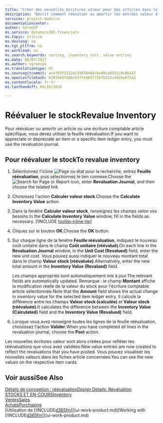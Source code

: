 ```yaml
---
title: "Créer des nouvelles écritures valeur pour des articles dans le stock| Microsoft Docs"
description: "Décrit comment réévaluer ou amortir les entrées valeur d'un ou de plusieurs articles dans le stock en validant leur valeur calculée courante."
services: project-madeira
documentationcenter: 
author: SorenGP
ms.service: dynamics365-financials
ms.topic: article
ms.devlang: na
ms.tgt_pltfrm: na
ms.workload: na
ms.search.keywords: costing, inventory cost, value entries
ms.date: 08/07/2017
ms.author: sgroespe
ms.translationtype: HT
ms.sourcegitcommit: acef03f32124c5983846bc6ed0c4d332c9c8b347
ms.openlocfilehash: 6307db87dd8c637f45697735fb223c4db5e073a2
ms.contentlocale: fr-fr
ms.lasthandoff: 04/16/2018

---
```

# <a name="revalue-inventory"></a><span data-ttu-id="28a09-103">Réévaluer le stock</span><span class="sxs-lookup"><span data-stu-id="28a09-103">Revalue Inventory</span></span>
<span data-ttu-id="28a09-104">Pour réévaluer ou amortir un article ou une écriture comptable article spécifique, vous devez utiliser la feuille réévaluation.</span><span class="sxs-lookup"><span data-stu-id="28a09-104">If you want to appreciate or depreciate an item or a specific item ledger entry, you must use the revaluation journal.</span></span>

## <a name="to-revalue-inventory"></a><span data-ttu-id="28a09-105">Pour réévaluer le stock</span><span class="sxs-lookup"><span data-stu-id="28a09-105">To revalue inventory</span></span>
1. <span data-ttu-id="28a09-106">Sélectionnez l'icône ![Page ou état pour la recherche](media/ui-search/search_small.png "Page ou état pour la recherche"), entrez **Feuille réévaluation**, puis sélectionnez le lien connexe.</span><span class="sxs-lookup"><span data-stu-id="28a09-106">Choose the ![Search for Page or Report](media/ui-search/search_small.png "Search for Page or Report icon") icon, enter **Revaluation Journal**, and then choose the related link.</span></span>
2. <span data-ttu-id="28a09-107">Choisissez l'action **Calculer valeur stock**.</span><span class="sxs-lookup"><span data-stu-id="28a09-107">Choose the **Calculate Inventory Value** action.</span></span>
3. <span data-ttu-id="28a09-108">Dans la fenêtre **Calculer valeur stock**, renseignez les champs selon vos besoins.</span><span class="sxs-lookup"><span data-stu-id="28a09-108">In the **Calculate Inventory Value** window, fill in the fields as necessary.</span></span> [!INCLUDE [tooltip-inline-tip](includes/tooltip-inline-tip_md.md)]
4. <span data-ttu-id="28a09-109">Cliquez sur le bouton **OK**.</span><span class="sxs-lookup"><span data-stu-id="28a09-109">Choose the **OK** button.</span></span>
5. <span data-ttu-id="28a09-110">Sur chaque ligne de la fenêtre **Feuille réévaluation**, indiquez le nouveau coût unitaire dans le champ **Coût unitaire (réévalué)**.</span><span class="sxs-lookup"><span data-stu-id="28a09-110">On each line in the **Revaluation Journal** window, in the **Unit Cost (Revalued)** field, enter the new unit cost.</span></span> <span data-ttu-id="28a09-111">Vous pouvez aussi indiquer le nouveau montant total dans le champ **Valeur stock (réévaluée)**.</span><span class="sxs-lookup"><span data-stu-id="28a09-111">Alternatively, enter the new total amount in the **Inventory Value (Revalued)** field.</span></span>

    <span data-ttu-id="28a09-112">Les champs appropriés sont automatiquement mis à jour.</span><span class="sxs-lookup"><span data-stu-id="28a09-112">The relevant fields are automatically updated.</span></span> <span data-ttu-id="28a09-113">Remarque : le champ **Montant** affiche la modification réelle de la valeur du stock pour l'écriture comptable article sélectionnée.</span><span class="sxs-lookup"><span data-stu-id="28a09-113">Note that the **Amount** field shows the actual change in inventory value for the selected item ledger entry.</span></span> <span data-ttu-id="28a09-114">Il calcule la différence entre les champs **Valeur stock (calculée)** et **Valeur stock (réévaluée)**.</span><span class="sxs-lookup"><span data-stu-id="28a09-114">It calculates the difference between the **Inventory Value (Calculated)** field and the **Inventory Value (Revalued)** field.</span></span>
6. <span data-ttu-id="28a09-115">Lorsque vous avez renseigné toutes les lignes de la feuille réévaluation, choisissez l'action **Valider**.</span><span class="sxs-lookup"><span data-stu-id="28a09-115">When you have completed all lines in the revaluation journal, choose the **Post** action.</span></span>

<span data-ttu-id="28a09-116">Les nouvelles écritures valeur sont alors créées pour refléter les réévaluations que vous avez validées.</span><span class="sxs-lookup"><span data-stu-id="28a09-116">New value entries are now created to reflect the revaluations that you have posted.</span></span> <span data-ttu-id="28a09-117">Vous pouvez visualiser les nouvelles valeurs dans les fiches article concernées.</span><span class="sxs-lookup"><span data-stu-id="28a09-117">You can see the new values on the respective item cards.</span></span>

## <a name="see-also"></a><span data-ttu-id="28a09-118">Voir aussi</span><span class="sxs-lookup"><span data-stu-id="28a09-118">See Also</span></span>
[<span data-ttu-id="28a09-119">Détails de conception : réévaluation</span><span class="sxs-lookup"><span data-stu-id="28a09-119">Design Details: Revaluation</span></span>](design-details-revaluation.md)  
[<span data-ttu-id="28a09-120">STOCKS ET EN-COURS</span><span class="sxs-lookup"><span data-stu-id="28a09-120">Inventory</span></span>](inventory-manage-inventory.md)  
[<span data-ttu-id="28a09-121">Ventes</span><span class="sxs-lookup"><span data-stu-id="28a09-121">Sales</span></span>](sales-manage-sales.md)  
[<span data-ttu-id="28a09-122">Achats</span><span class="sxs-lookup"><span data-stu-id="28a09-122">Purchasing</span></span>](purchasing-manage-purchasing.md)  
<span data-ttu-id="28a09-123">[Utilisation de [!INCLUDE[d365fin](includes/d365fin_md.md)]](ui-work-product.md)</span><span class="sxs-lookup"><span data-stu-id="28a09-123">[Working with [!INCLUDE[d365fin](includes/d365fin_md.md)]](ui-work-product.md)</span></span>

